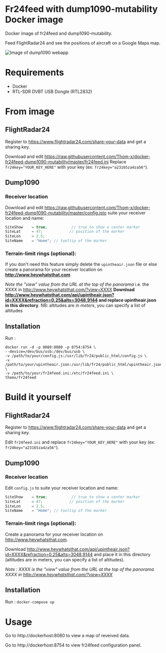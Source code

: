 # Fr24feed with dump1090-mutability Docker image
Docker image of fr24feed and dump1090-mutability.

Feed FlightRadar24 and see the positions of aircraft on a Google Maps map.

![Image of dump1090 webapp](https://raw.githubusercontent.com/Thom-x/docker-fr24feed-dump1090-mutability/master/screenshot.png)

# Requirements
- Docker
- RTL-SDR DVBT USB Dongle (RTL2832)

# From image

## FlightRadar24
Register to https://www.flightradar24.com/share-your-data and get a sharing key.

Download and edit https://raw.githubusercontent.com/Thom-x/docker-fr24feed-dump1090-mutability/master/fr24feed.ini
Replace `fr24key="YOUR_KEY_HERE"` with your key (ex: `fr24key="a23165za4za56"`).

## Dump1090
### Receiver location
Download and edit https://raw.githubusercontent.com/Thom-x/docker-fr24feed-dump1090-mutability/master/config.jsto suite your receiver location and name:
```javascript
SiteShow    = true;           // true to show a center marker
SiteLat     = 47;            // position of the marker
SiteLon     = 2.5;
SiteName    = "Home"; // tooltip of the marker
```
### Terrain-limit rings (optional):
If you don't need this feature simply delete the `upintheair.json` file or else
create a panorama for your receiver location on **http://www.heywhatsthat.com**

*Note the "view" value from the URL at the top of the panorama*
i.e. the XXXX in http://www.heywhatsthat.com/?view=XXXX
**Download http://www.heywhatsthat.com/api/upintheair.json?id=XXXX&refraction=0.25&alts=3048,9144 and replace upintheair.json in this directory**.
NB: altitudes are in _meters_, you can specify a list of altitudes

## Installation

Run : 
```
docker run -d -p 8080:8080 -p 8754:8754 \
--device=/dev/bus/usb:/dev/bus/usb \
-v /path/to/your/config.js:/usr/lib/fr24/public_html/config.js \
-v /path/to/your/upintheair.json:/usr/lib/fr24/public_html/upintheair.json \
-v /path/to/your/fr24feed.ini:/etc/fr24feed.ini \
thomx/fr24feed
```
# Build it yourself
## FlightRadar24
Register to https://www.flightradar24.com/share-your-data and get a sharing key.

Edit `fr24feed.ini` and replace `fr24key="YOUR_KEY_HERE"` with your key (ex: `fr24key="a23165za4za56"`).
## Dump1090
### Receiver location
Edit `config.js` to suite your receiver location and name:
```javascript
SiteShow    = true;           // true to show a center marker
SiteLat     = 47;            // position of the marker
SiteLon     = 2.5;
SiteName    = "Home"; // tooltip of the marker
```
### Terrain-limit rings (optional):
Create a panorama for your receiver location on http://www.heywhatsthat.com.

Download http://www.heywhatsthat.com/api/upintheair.json?id=XXXX&refraction=0.25&alts=3048,9144 and place it in this directory (altitudes are in meters, you can specify a list of altitudes).

*Note : XXXX is the "view" value from the URL at the top of the panorama XXXX in http://www.heywhatsthat.com/?view=XXXX*
## Installation
Run : `docker-compose up`

# Usage
Go to http://dockerhost:8080 to view a map of reveived data.

Go to http://dockerhost:8754 to view fr24feed configuration panel.
